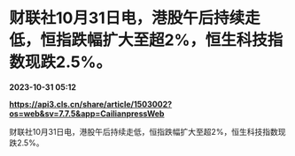 # 财联社10月31日电，港股午后持续走低，恒指跌幅扩大至超2%，恒生科技指数现跌2.5%。

**2023-10-31 05:12**

**https://api3.cls.cn/share/article/1503002?os=web&sv=7.7.5&app=CailianpressWeb**

财联社10月31日电，港股午后持续走低，恒指跌幅扩大至超2%，恒生科技指数现跌2.5%。